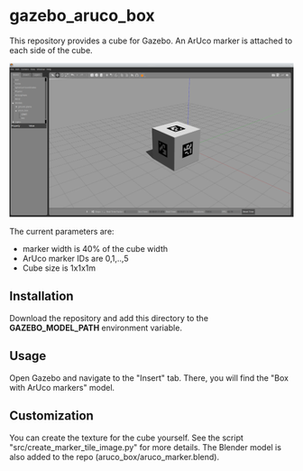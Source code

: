 # gazebo_aruco_box

This repository provides a cube for Gazebo. An ArUco marker is attached to each side of the cube.

![gazebo](doc/gazebo.png)

The current parameters are:
- marker width is 40% of the cube width
- ArUco marker IDs are 0,1,..,5
- Cube size is 1x1x1m

## Installation

Download the repository and add this directory to the **GAZEBO_MODEL_PATH** environment variable. 

## Usage

Open Gazebo and navigate to the "Insert" tab. There, you will find the "Box with ArUco markers" model. 

## Customization

You can create the texture for the cube yourself. See the script "src/create_marker_tile_image.py" for more details. 
The Blender model is also added to the repo (aruco_box/aruco_marker.blend). 
